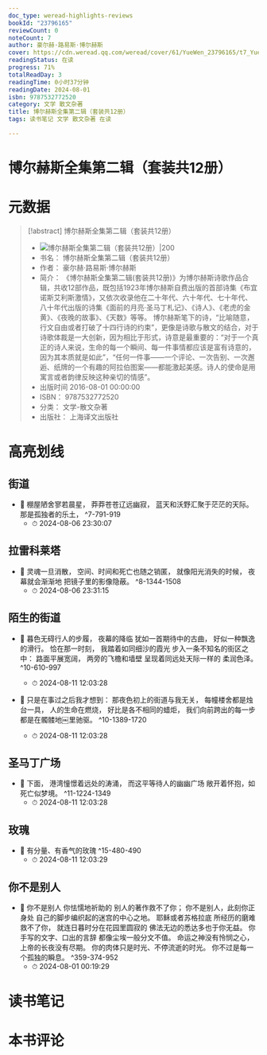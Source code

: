 ```yaml
---
doc_type: weread-highlights-reviews
bookId: "23796165"
reviewCount: 0
noteCount: 7
author: 豪尔赫·路易斯·博尔赫斯
cover: https://cdn.weread.qq.com/weread/cover/61/YueWen_23796165/t7_YueWen_23796165.jpg
readingStatus: 在读
progress: 71%
totalReadDay: 3
readingTime: 0小时37分钟
readingDate: 2024-08-01
isbn: 9787532772520
category: 文学 散文杂著
title: 博尔赫斯全集第二辑（套装共12册）
tags: 读书笔记 文学 散文杂著 在读

---
```


# 博尔赫斯全集第二辑（套装共12册）

# 元数据
> [!abstract] 博尔赫斯全集第二辑（套装共12册）
> - ![ 博尔赫斯全集第二辑（套装共12册）|200](https://cdn.weread.qq.com/weread/cover/61/YueWen_23796165/t7_YueWen_23796165.jpg)
> - 书名： 博尔赫斯全集第二辑（套装共12册）
> - 作者： 豪尔赫·路易斯·博尔赫斯
> - 简介： 《博尔赫斯全集第二辑(套装共12册)》为博尔赫斯诗歌作品合辑，共收12部作品，既包括1923年博尔赫斯自费出版的首部诗集《布宜诺斯艾利斯激情》，又依次收录他在二十年代、六十年代、七十年代、八十年代出版的诗集《面前的月亮·圣马丁札记》、《诗人》、《老虎的金黄》、《夜晚的故事》、《天数》等等。
博尔赫斯笔下的诗，“比喻随意，行文自由或者打破了十四行诗的约束”，更像是诗歌与散文的结合，对于诗歌体裁是一大创新，因为相比于形式，诗意是最重要的：“对于一个真正的诗人来说，生命的每一个瞬间、每一件事情都应该是富有诗意的，因为其本质就是如此”，“任何一件事——一个评论、一次告别、一次邂逅、纸牌的一个有趣的阿拉伯图案——都能激起美感。诗人的使命是用寓言或者韵律反映这种亲切的情感”。
> - 出版时间 2016-08-01 00:00:00
> - ISBN： 9787532772520
> - 分类： 文学-散文杂著
> - 出版社： 上海译文出版社

# 高亮划线

## 街道


- 📌 棚屋陋舍寥若晨星，
   莽莽苍苍辽远幽寂，
   蓝天和沃野汇聚于茫茫的天际。
   那是孤独者的乐土， ^7-791-919
    - ⏱ 2024-08-06 23:30:07 
## 拉雷科莱塔


- 📌 灵魂一旦消散，
   空间、时间和死亡也随之销匿，
   就像阳光消失的时候，
   夜幕就会渐渐地
   把镜子里的影像隐蔽。 ^8-1344-1508
    - ⏱ 2024-08-06 23:31:15 
## 陌生的街道


- 📌 暮色无碍行人的步履，
   夜幕的降临
   犹如一首期待中的古曲，
   好似一种飘逸的滑行。
   恰在那一时刻，
   我踏着如同细沙的霞光
   步入一条不知名的街区之中：
   路面平展宽阔，
   两旁的飞檐和墙壁
   呈现着同远处天际一样的
   柔润色泽。 ^10-610-997
    - ⏱ 2024-08-11 12:03:28 

- 📌 只是在事过之后我才想到：
   那夜色初上的街道与我无关，
   每幢楼舍都是烛台一具，
   人的生命在燃烧，
   好比是各不相同的蜡炬，
   我们向前跨出的每一步
   都是在髑髅地￼里驰驱。 ^10-1389-1720
    - ⏱ 2024-08-11 12:03:28 
## 圣马丁广场


- 📌 下面，
   港湾憧憬着远处的涛涌，
   而这平等待人的幽幽广场
   敞开着怀抱，如死亡似梦境。 ^11-1224-1349
    - ⏱ 2024-08-11 12:03:28 
## 玫瑰


- 📌 有分量、有香气的玫瑰 ^15-480-490
    - ⏱ 2024-08-11 12:03:29 
## 你不是别人


- 📌 你不是别人
   你怯懦地祈助的
   别人的著作救不了你；
   你不是别人，此刻你正身处
   自己的脚步编织起的迷宫的中心之地。
   耶稣或者苏格拉底
   所经历的磨难救不了你，
   就连日暮时分在花园里圆寂的
   佛法无边的悉达多也于你无益。
   你手写的文字、口出的言辞
   都像尘埃一般分文不值。
   命运之神没有怜悯之心，
   上帝的长夜没有尽期。
   你的肉体只是时光、不停流逝的时光。
   你不过是每一个孤独的瞬息。 ^359-374-952
    - ⏱ 2024-08-01 00:19:29 
# 读书笔记

# 本书评论
